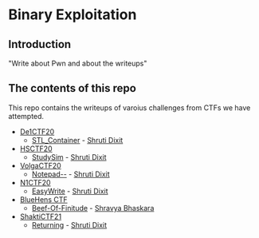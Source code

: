 # Binary Exploitation

## Introduction

"Write about Pwn and about the writeups"

## The contents of this repo 

This repo contains the writeups of varoius challenges from CTFs we have attempted.

- [De1CTF20](https://ctftime.org/event/1033)
    - [STL_Container](https://github.com/Team-Shakti/CTF-Write-ups/blob/master/docs/pwning/De1CTF20/stl.md) - [Shruti Dixit](https://twitter.com/rudyerudite)
- [HSCTF20](https://ctftime.org/event/939)
    - [StudySim](https://github.com/Team-Shakti/CTF-Write-ups/blob/master/docs/pwning/HSCTF20/studysim.md) - [Shruti Dixit](https://twitter.com/rudyerudite)
- [VolgaCTF20](https://ctftime.org/event/933)
    - [Notepad--](https://github.com/Team-Shakti/CTF-Write-ups/blob/master/docs/pwning/VolgaCTF20/notepad.md) - [Shruti Dixit](https://twitter.com/rudyerudite)
- [N1CTF20](https://ctftime.org/event/1099)
    - [EasyWrite](https://github.com/Team-Shakti/CTF-Write-ups/blob/master/docs/pwning/N1CTF20/easywrite.md) - [Shruti Dixit](https://twitter.com/rudyerudite)
- [BlueHens CTF](https://ctftime.org/event/1298)
    - [Beef-Of-Finitude](https://github.com/Team-Shakti/CTF-Write-ups/blob/master/docs/pwning/BlueHensCTF/beef-of-finitude.md) - [Shravya Bhaskara](https://twitter.com/BhaskaraShravya)
- [ShaktiCTF21](https://ctftime.org/event/1251)
	- [Returning](../ShakitCTF21/returning2.md) - [Shruti Dixit](https://twitter.com/rudyerudite)
